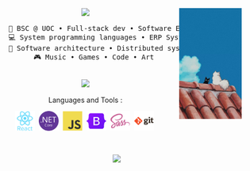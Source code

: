 <div align="center">
<img src="https://github.com/Roh7n/gifprofile/blob/main/cat.jpeg" width="25%" align="right" />
<img src="https://readme-typing-svg.herokuapp.com?font=Inconsolata&weight=500&size=50&duration=4000&pause=300&color=A7A459&center=true&vCenter=true&multiline=true&repeat=false&width=1300&height=140&lines=Hello+hello++;I'm+Rohan%2C+a+tech+wizard+and+a+code+warlock+wannabe" width="70%" />
<br>
<pre>
    💼 BSC @ UOC • Full-stack dev • Software Engineer
    💻 System programming languages • ERP Systems
    📖 Software architecture • Distributed systems
    🎮 Music • Games • Code • Art
</pre>
<br>
<img src="https://raw.githubusercontent.com/innng/innng/master/assets/kyubey.gif" height="40" />
<br>

Languages and Tools :
<p>
<img src="https://github.com/devicons/devicon/blob/master/icons/react/react-original-wordmark.svg" title="React" alt="React" width="40" height="40"/>&nbsp;
<img src="https://github.com/devicons/devicon/blob/master/icons/dotnetcore/dotnetcore-original.svg" title="dotnet" alt="dotnet" width="40" height="40"/>&nbsp;
<img src="https://github.com/devicons/devicon/blob/master/icons/javascript/javascript-original.svg" title="JavaScript" alt="JavaScript" width="40" height="40"/>&nbsp;
<img src="https://github.com/devicons/devicon/blob/master/icons/bootstrap/bootstrap-original.svg" title="Botstrap" alt="Bootstrap" width="40" height="40"/>&nbsp;
<img src="https://github.com/devicons/devicon/blob/master/icons/sass/sass-original.svg" title="Sass" alt="Sass" width="40" height="40"/>&nbsp;
<img src="https://github.com/devicons/devicon/blob/master/icons/git/git-original-wordmark.svg" title="Git" alt="Git" width="40" height="40"/>&nbsp;
</p>

<br>

[![](https://img.shields.io/badge/linkedin-0a66c2)](https://www.linkedin.com/in/rohanbabs4446/)

</div>

